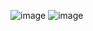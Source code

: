 ![image](https://github.com/Fourcade7/JC_Selections/assets/60017090/013caadb-7d3a-4e39-b58d-4b9091b6b522)
![image](https://github.com/Fourcade7/JC_Selections/assets/60017090/359802d8-be4a-4450-a303-dcf8462fcc1e)



